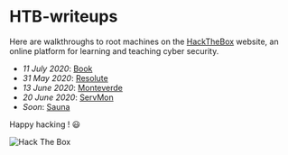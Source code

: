 # HTB-writeups
Here are walkthroughs to root machines on the [HackTheBox](https://www.hackthebox.eu) website, an online platform for learning and teaching cyber security.
- _11 July 2020_: [Book](https://github.com/flast101/HTB-writeups/tree/master/book) 
- _31 May 2020_: [Resolute](https://github.com/flast101/HTB-writeups/tree/master/resolute)   
- _13 June 2020_: [Monteverde](https://github.com/flast101/HTB-writeups/tree/master/monteverde)   
- _20 June 2020_: [ServMon](https://github.com/flast101/HTB-writeups/tree/master/servmon)   
- _Soon_: [Sauna](https://github.com/flast101/HTB-writeups/tree/master/sauna)   


Happy hacking ! :smiley:

<img src="http://www.hackthebox.eu/badge/image/249498" alt="Hack The Box">

